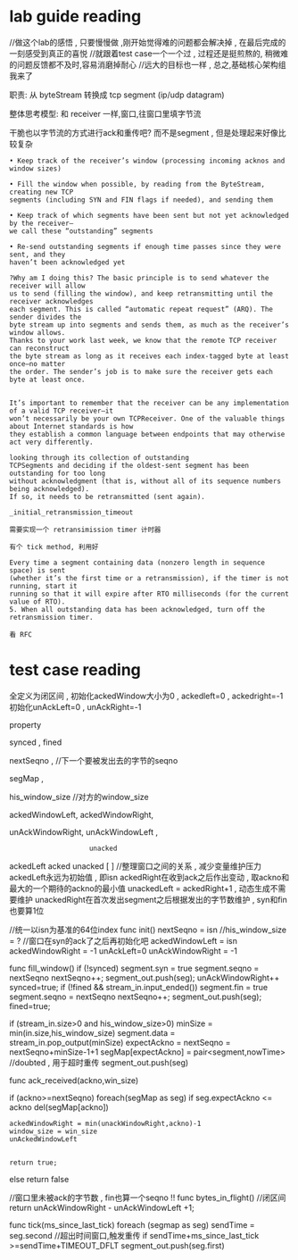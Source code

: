 # lab guide reading

//做这个lab的感悟 , 只要慢慢做 ,刚开始觉得难的问题都会解决掉 , 在最后完成的一刻感受到真正的喜悦
//就跟着test case一个一个过 , 过程还是挺煎熬的, 稍微难的问题反馈都不及时,容易消磨掉耐心
//远大的目标也一样 , 总之,基础核心架构组我来了

职责: 从 byteStream 转换成 tcp segment (ip/udp datagram)

整体思考模型: 和 receiver 一样,窗口,往窗口里填字节流

干脆也以字节流的方式进行ack和重传吧? 而不是segment , 但是处理起来好像比较复杂

```
• Keep track of the receiver’s window (processing incoming acknos and window sizes)

• Fill the window when possible, by reading from the ByteStream, creating new TCP
segments (including SYN and FIN flags if needed), and sending them

• Keep track of which segments have been sent but not yet acknowledged by the receiver—
we call these “outstanding” segments

• Re-send outstanding segments if enough time passes since they were sent, and they
haven’t been acknowledged yet

```

```
?Why am I doing this? The basic principle is to send whatever the receiver will allow
us to send (filling the window), and keep retransmitting until the receiver acknowledges
each segment. This is called “automatic repeat request” (ARQ). The sender divides the
byte stream up into segments and sends them, as much as the receiver’s window allows.
Thanks to your work last week, we know that the remote TCP receiver can reconstruct
the byte stream as long as it receives each index-tagged byte at least once—no matter
the order. The sender’s job is to make sure the receiver gets each byte at least once.
```

```

It’s important to remember that the receiver can be any implementation of a valid TCP receiver—it
won’t necessarily be your own TCPReceiver. One of the valuable things about Internet standards is how
they establish a common language between endpoints that may otherwise act very differently.
```

```
looking through its collection of outstanding
TCPSegments and deciding if the oldest-sent segment has been outstanding for too long
without acknowledgment (that is, without all of its sequence numbers being acknowledged).
If so, it needs to be retransmitted (sent again).
```

```
_initial_retransmission_timeout

需要实现一个 retransimission timer 计时器

有个 tick method, 利用好

Every time a segment containing data (nonzero length in sequence space) is sent
(whether it’s the first time or a retransmission), if the timer is not running, start it
running so that it will expire after RTO milliseconds (for the current value of RTO).
5. When all outstanding data has been acknowledged, turn off the retransmission timer.

看 RFC

```
# test case reading

全定义为闭区间 , 初始化ackedWindow大小为0 , ackedleft=0 , ackedright=-1
初始化unAckLeft=0 , unAckRight=-1



property 

synced , fined

nextSeqno ,  //下一个要被发出去的字节的seqno

segMap ,  

his_window_size //对方的window_size

ackedWindowLeft,
ackedWindowRight,

unAckWindowRight,
unAckWindowLeft ,


                        unacked
ackedLeft          acked        unacked
[                                      ]
//整理窗口之间的关系 , 减少变量维护压力
ackedLeft永远为初始值 , 即isn
ackedRight在收到ack之后作出变动 , 取ackno和最大的一个期待的ackno的最小值
unackedLeft = ackedRight+1 , 动态生成不需要维护
unackedRight在首次发出segment之后根据发出的字节数维护 , syn和fin也要算1位





//统一以isn为基准的64位index
func init()
    nextSeqno = isn
    //his_window_size = ? //窗口在syn的ack了之后再初始化吧
   ackedWindowLeft = isn
   ackedWindowRight = -1
   unAckLeft=0
   unAckWindowRight = -1
    


func fill_window()
if (!synced)
    segment.syn = true
    segment.seqno = nextSeqno
    nextSeqno++;
    segment_out.push(seg);
    unAckWindowRight++
    synced=true;
if (!fined && stream_in.input_ended())
    segment.fin = true
    segment.seqno = nextSeqno
    nextSeqno++;
    segment_out.push(seg);
    fined=true;
    
if (stream_in.size>0 and his_window_size>0)
    minSize = min(in.size,his_window_size)
    segment.data = stream_in.pop_output(minSize)
    expectAckno = nextSeqno = nextSeqno+minSize-1+1
    segMap[expectAckno] = pair<segment,nowTime> //doubted , 用于超时重传
    segment_out.push(seg)


func ack_received(ackno,win_size)

if (ackno>=nextSeqno)
    foreach(segMap as seg)
        if seg.expectAckno <= ackno
            del(segMap[ackno])
    
    ackedWindowRight = min(unackWindowRight,ackno)-1
    window_size = win_size
    unAckedWindowLeft
    
    
    return true;    
else
    return false

   
//窗口里未被ack的字节数 , fin也算一个seqno !!
func bytes_in_flight()
//闭区间
    return unAckWindowRight - unAckWindowLeft +1;

func tick(ms_since_last_tick)
    foreach (segmap as seg)
        sendTime = seg.second
        //超出时间窗口,触发重传
        if sendTime+ms_since_last_tick >=sendTime+TIMEOUT_DFLT
            segment_out.push(seg.first)